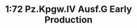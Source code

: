---
layout: product
title: "1:72 Pz.Kpgw.IV Ausf.G Early Production"
price: "3500" 
desc: "Maketa"
img_path: "/assets/img/DRA7278.webp"
brand: "Dragon"
available: false
special_offer: false
new: false
soon: false
cat: "010000"
subcat: "010600"
subsubcat: "0N/A"
sifra: "DRA7278"
popular: false
spec: false
---